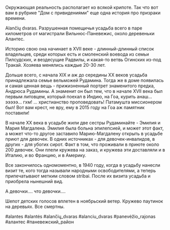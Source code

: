 Окружающая реальность располагает ко всякой крипоте. Так что вот вам в рубрике "Дом с привидениями" еще одна история про призраки времени.

Alančių dvaras. Разрушенная помещичья усадьба всего в паре километров от магистрали Вильнюс-Паневежис, около деревеньки Алантес.

Историю свою она начинает в XVII веке - длинный-длинный список владельцев, среди которых есть и смоленский воевода из семьи Пилсудских, и вездесущие Радвилы, и какая-то ветвь Огинских из-под Тракай. Хозяева менялись каждые 20-30 лет.

Дольше всего, с начала XIX и аж до середины XX веков усадьба принадлежала  семье вельможей Рудамина. Тогда же в доме появилась и самая ценная вещь - прижизненный портрет знаменитого предка, Андрюса Рудамины. А знаменит он был тем, что в начале XVII века был первым литовцем, который поехал в Индию, на Гоа, курить анаш... эээээ... гхм! ... христианство проповедовать! Патамушта миссионером был! Вот вам крест, не вру, ему в 2015 году на Гоа аж памятник поставили!

В начале XX века в усадьбе жили две сестры Рудаминайте - Эмилия и Мария Магдалена. Эмилия была больна эпилепсией, и может этот факт, а может что-то другое заставило Марию-Магдалену открыть в усадьбе приют для девочек. В одних источниках - для девочек-инвалидов, в других - для убогих сирот. Факт в том, что проживали в приюте около 200 девочек. Они плели кружева на заказ, и кружева эти доставляли и в Италию, и во Францию, и в Америку.

Все закончилось одномоментно, в 1940 году, когда в усадьбу нанесли визит те, кого тогда называли народными освободителями, а теперь припечатывают метким словом stribai. После их визита усадьба и приобрела нынешний вид.

А девочки.... что девочки.... 

Шепот детских голосов вплетен в ноябрьский ветер. Кружево паутинок на деревьях. Все смертны.

#alantes #alantės #alančių_dvaras #alanciu_dvaras #panevėžio_rajonas #алантес #паневежский_район

